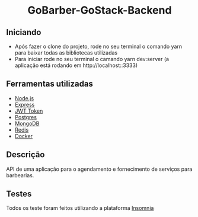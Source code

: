 <h1 align="center">GoBarber-GoStack-Backend</h1>

## Iniciando

* Após fazer o clone do projeto, rode no seu terminal o comando yarn para baixar todas as bibliotecas utilizadas
* Para iniciar rode no seu terminal o camando yarn dev:server (a aplicação está rodando em http://localhost::3333)

## Ferramentas utilizadas

* [Node.js](https://nodejs.org/pt-br/docs/)
* [Express](https://expressjs.com/pt-br/api.html)
* [JWT Token](https://jwt.io/introduction/)
* [Postgres](https://www.postgresql.org/docs/)
* [MongoDB](https://docs.mongodb.com/)
* [Redis](https://redis.io/documentation)
* [Docker](https://docs.docker.com/)


## Descrição

API de uma aplicação para o agendamento e fornecimento de serviços para barbearias. 

## Testes

Todos os teste foram feitos utilizando a plataforma [Insomnia](https://support.insomnia.rest/)
